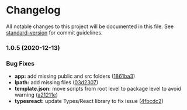# Changelog

All notable changes to this project will be documented in this file. See [standard-version](https://github.com/conventional-changelog/standard-version) for commit guidelines.

### 1.0.5 (2020-12-13)


### Bug Fixes

* **app:** add missing public and src folders ([1861ba3](https://github.com/antoniopacheco/cra-template-lpath/commit/1861ba336a2829862108fa62ab7f2d069d9eb109))
* **lpath:** add missing files ([03d2307](https://github.com/antoniopacheco/cra-template-lpath/commit/03d2307fe9b1da79c3f2ec5d68c269ded3289082))
* **template.json:** move scripts from root level to package level to avoid warning ([a21211e](https://github.com/antoniopacheco/cra-template-lpath/commit/a21211ea5c57aab438152d9e93a83459c8448e94))
* **typesreact:** update Types/React library to fix issue ([4fbcdc2](https://github.com/antoniopacheco/cra-template-lpath/commit/4fbcdc25d9183f05d0e22252310a10ae7fefc5f0))
